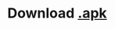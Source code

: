 # Download <a href="https://github.com/koresuniku/Wishmaster_v2/releases/download/2.0.0/wishmaster_readonly_v2.0.0-beta.apk">.apk</a>
